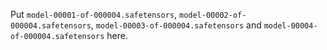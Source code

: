 Put `model-00001-of-000004.safetensors`, `model-00002-of-000004.safetensors`, `model-00003-of-000004.safetensors` and `model-00004-of-000004.safetensors` here.